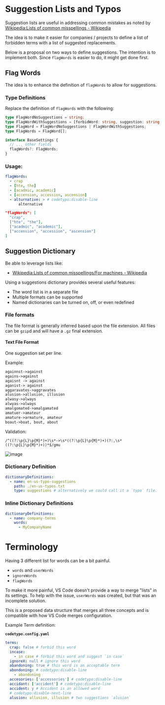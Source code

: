 # Suggestion Lists and Typos

Suggestion lists are useful in addressing common mistakes as noted by [Wikipedia:Lists of common misspellings - Wikipedia](https://en.wikipedia.org/wiki/Wikipedia:Lists_of_common_misspellings)

The idea is to make it easier for companies / projects to define a list of forbidden terms with a list of suggested replacements.

Below is a proposal on two ways to define suggestions.
The intention is to implement both. Since `flagWords` is easier to do, it might get done first.

## Flag Words

The idea is to enhance the definition of `flagWords` to allow for suggestions.

### Type Definitions

Replace the definition of `flagWords` with the following:

```ts
type FlagWordNoSuggestions = string;
type FlagWordWithSuggestions = [forbidWord: string, suggestion: string, ...otherSuggestions: string[]];
type FlagWord = FlagWordNoSuggestions | FlagWordWithSuggestions;
type FlagWords = FlagWord[];

interface BaseSettings {
  // ... other fields
  flagWords?: FlagWords;
}
```

### Usage:

```yaml
flagWords:
  - crap
  - [hte, the]
  - [acadmic, academic]
  - [accension, accession, ascension]
  - alturnative: > # codetypo:disable-line
      alternative
```

```json
"flagWords": [
  "crap",
  ["hte", "the"],
  ["acadmic", "academic"],
  ["accension", "accession", "ascension"]
]
```

## Suggestion Dictionary

Be able to leverage lists like:

- [Wikipedia:Lists of common misspellings/For machines - Wikipedia](https://en.wikipedia.org/wiki/Wikipedia:Lists_of_common_misspellings/For_machines)

Using a suggestions dictionary provides several useful features:

- The word list is in a separate file
- Multiple formats can be supported
- Named dictionaries can be turned on, off, or even redefined

### File formats

The file format is generally inferred based upon the file extension. All files can be `gzip`d and will have a `.gz` final extension.

#### Text File Format

One suggestion set per line.

Example:

<!--- codetypo:disable -->

```txt
againnst->against
agains->against
agaisnt -> against
aganist-> against
aggaravates->aggravates
alusion->allusion, illusion
alwasy->always
alwyas->always
amalgomated->amalgamated
amatuer->amateur
amature->armature, amateur
boaut->boat, bout, about
```

<!--- codetypo:enable -->

Validation:

```regexp
/^((?:\p{L}\p{M}*)+)\s*->\s*((?:\p{L}\p{M}*)+)(?:,\s*((?:\p{L}\p{M}*)+))*$/gmu
```

![image](https://user-images.githubusercontent.com/3740137/149126237-455c6674-ed1f-4dd8-8136-083531d2c63b.png)

### Dictionary Definition

```yaml
dictionaryDefinitions:
  - name: en-us-typo-suggestions
    path: ./en-us-typos.txt
    type: suggestions # alternatively we could call it a `typo` file.
```

### Inline Dictionary Definitions

```yaml
dictionaryDefinitions:
  - name: company-terms
    words:
      - MyCompanyName
```

<!--- codetypo:ignore acadmic accension -->

# Terminology

Having 3 different list for words can be a bit painful.

- `words` and `userWords`
- `ignoreWords`
- `flagWords`

To make it more painful, VS Code doesn't provide a way to merge "lists" in its settings. To help with the issue, `userWords` was created, but
that was an incomplete solution.

This is a proposed data structure that merges all three concepts and is compatible with how VS Code merges configuration.

Example Term definition:

**`codetypo.config.yaml`**

```yaml
terms:
  crap: false # forbid this word
  incase:
    - in case # forbid this word and suggest `in case`
  ignoreX: null # ignore this word
  abandoning: true # this word is an acceptable term
  abondoning: # codetypo:disable-line
    - abandoning
  accesories: ['accessories'] # codetypo:disable-line
  accidant: ['accident'] # codetypo:disable-line
  accident: y # Accident is an allowed word
  # codetypo:disable-next-line
  alusion: allusion, illusion # two suggestions `alusion`
```
